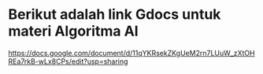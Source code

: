 # Berikut adalah link Gdocs untuk materi Algoritma AI
https://docs.google.com/document/d/11qYKRsekZKgUeM2rn7LUuW_zXtOHREa7rkB-wLx8CPs/edit?usp=sharing
